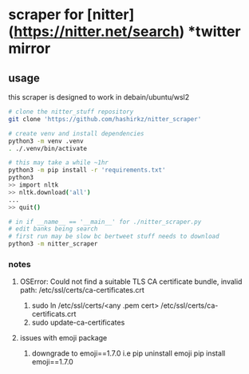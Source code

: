 # scraper for [nitter] (https://nitter.net/search) *twitter mirror

## usage
this scraper is designed to work in debain/ubuntu/wsl2 
```bash
# clone the nitter_stuff repository
git clone 'https://github.com/hashirkz/nitter_scraper'

# create venv and install dependencies
python3 -m venv .venv
. ./.venv/bin/activate

# this may take a while ~1hr
python3 -m pip install -r 'requirements.txt'
python3
>> import nltk
>> nltk.download('all')
...
>> quit()

# in if __name__ == '__main__' for ./nitter_scraper.py
# edit banks being search 
# first run may be slow bc bertweet stuff needs to download
python3 -m nitter_scraper
```  

### notes
1. OSError: Could not find a suitable TLS CA certificate bundle, invalid path: /etc/ssl/certs/ca-certificates.crt
   1. sudo ln /etc/ssl/certs/<any .pem cert> /etc/ssl/certs/ca-certificats.crt
   2. sudo update-ca-certificates
   
2. issues with emoji package
   1. downgrade to emoji==1.7.0 i.e pip uninstall emoji pip install emoji==1.7.0